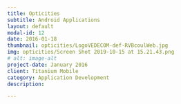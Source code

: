 ```yaml
---
title: Opticities
subtitle: Android Applications
layout: default
modal-id: 12
date: 2016-01-18
thumbnail: opticities/LogoVEDECOM-def-RVBcoulWeb.jpg
img: opticities/Screen Shot 2019-10-15 at 15.21.43.png
# alt: image-alt
project-date: January 2016
client: Titanium Mobile
category: Application Development
description:  

---
```

